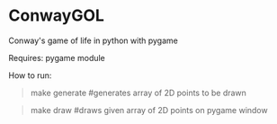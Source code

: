 ConwayGOL
=========
Conway's game of life in python with pygame

Requires: pygame module

How to run:

> make generate #generates array of 2D points to be drawn

> make draw #draws given array of 2D points on pygame window
